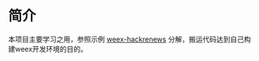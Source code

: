 # 简介
本项目主要学习之用，参照示例 [weex-hackrenews](https://github.com/weexteam/weex-hackernews) 分解，搬运代码达到自己构建weex开发环境的目的。
